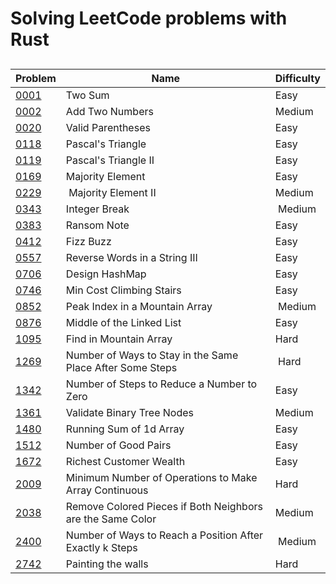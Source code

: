 # Solving LeetCode problems with Rust

##

| Problem | Name | Difficulty |
|---------|------|------------|
| [0001](https://leetcode.com/problems/two-sum/) | Two Sum | Easy |
| [0002](https://leetcode.com/problems/add-two-numbers/) | Add Two Numbers | Medium |
| [0020](https://leetcode.com/problems/valid-parentheses/) | Valid Parentheses | Easy |
| [0118](https://leetcode.com/problems/pascals-triangle/) | Pascal's Triangle | Easy |
| [0119](https://leetcode.com/problems/pascals-triangle-ii/) | Pascal's Triangle II | Easy |
| [0169](https://leetcode.com/problems/majority-element/) | Majority Element | Easy |
| [0229](https://leetcode.com/problems/majority-element-ii/) | Majority Element II | Medium |
| [0343](https://leetcode.com/problems/integer-break/) | Integer Break | Medium |
| [0383](https://leetcode.com/problems/ransom-note/) | Ransom Note | Easy |
| [0412](https://leetcode.com/problems/fizz-buzz/) | Fizz Buzz | Easy |
| [0557](https://leetcode.com/problems/reverse-words-in-a-string-iii/) | Reverse Words in a String III | Easy |
| [0706](https://leetcode.com/problems/design-hashmap/) | Design HashMap | Easy |
| [0746](https://leetcode.com/problems/min-cost-climbing-stairs/) | Min Cost Climbing Stairs | Easy |
| [0852](https://leetcode.com/problems/peak-index-in-a-mountain-array/) | Peak Index in a Mountain Array | Medium |
| [0876](https://leetcode.com/problems/middle-of-the-linked-list/) | Middle of the Linked List | Easy |
| [1095](https://leetcode.com/problems/find-in-mountain-array/) | Find in Mountain Array | Hard |
| [1269](https://leetcode.com/problems/number-of-ways-to-stay-in-the-same-place-after-some-steps/) | Number of Ways to Stay in the Same Place After Some Steps | Hard | 
| [1342](https://leetcode.com/problems/number-of-steps-to-reduce-a-number-to-zero/) | Number of Steps to Reduce a Number to Zero | Easy |
| [1361](https://leetcode.com/problems/validate-binary-tree-nodes/) | Validate Binary Tree Nodes | Medium |
| [1480](https://leetcode.com/problems/running-sum-of-1d-array/) | Running Sum of 1d Array | Easy |
| [1512](https://leetcode.com/problems/number-of-good-pairs/) | Number of Good Pairs | Easy |
| [1672](https://leetcode.com/problems/richest-customer-wealth/) | Richest Customer Wealth | Easy |
| [2009](https://leetcode.com/problems/minimum-number-of-operations-to-make-array-continuous/) | Minimum Number of Operations to Make Array Continuous | Hard |
| [2038](https://leetcode.com/problems/remove-colored-pieces-if-both-neighbors-are-the-same-color/) | Remove Colored Pieces if Both Neighbors are the Same Color | Medium |
| [2400](https://leetcode.com/problems/number-of-ways-to-reach-a-position-after-exactly-k-steps/) | Number of Ways to Reach a Position After Exactly k Steps | Medium |
| [2742](https://leetcode.com/problems/painting-the-walls/) | Painting the walls | Hard |
